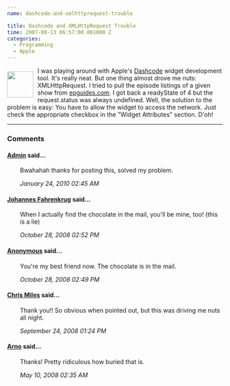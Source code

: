 ```yaml
---
name: dashcode-and-xmlhttprequest-trouble

title: Dashcode and XMLHttpRequest Trouble
time: 2007-08-13 06:57:00.001000 Z
categories:
  - Programming
  - Apple
---
```


<img src="http://developer.apple.com/tools/images/dashcodeicon.jpg" style="margin: 10px 10px 0pt 0pt; float: left; width: 61px; height: 61px;" title="" />I was playing around with Apple's <a href="http://developer.apple.com/tools/dashcode/">Dashcode</a> widget development tool. It's really neat. But one thing almost drove me nuts: XMLHttpRequest. I tried to pull the episode listings of a given show from <a href="http://www.epguides.com">epguides.com</a>.
I got back a readyState of 4 but the request.status was always undefined.
Well, the solution to the problem is easy: You have to allow the widget to access the network. Just check the appropriate checkbox in the "Widget Attributes" section. D'oh!
<br/><hr/><h3>Comments</h3>

<div class="swcomment"><h4><a href="http://www.blogger.com/profile/01754749508965695044">Admin</a> said...</h4>
<p style="margin-left: 30px">Bwahahah thanks for posting this, solved my problem.</p>
<em class="swlightgray" style="margin-left: 30px">January 24, 2010 02:45 AM</em></div>
<div class="swcomment"><h4><a href="http://www.blogger.com/profile/06650223978538123548">Johannes Fahrenkrug</a> said...</h4>
<p style="margin-left: 30px">When I actually find the chocolate in the mail, you'll be mine, too! (this is a lie)</p>
<em class="swlightgray" style="margin-left: 30px">October 28, 2008 02:52 PM</em></div>
<div class="swcomment"><h4><a href="">Anonymous</a> said...</h4>
<p style="margin-left: 30px">You're my best friend now. The chocolate is in the mail.</p>
<em class="swlightgray" style="margin-left: 30px">October 28, 2008 02:49 PM</em></div>
<div class="swcomment"><h4><a href="http://www.blogger.com/profile/13668799547352259386">Chris Miles</a> said...</h4>
<p style="margin-left: 30px">Thank you!!  So obvious when pointed out, but this was driving me nuts all night.</p>
<em class="swlightgray" style="margin-left: 30px">September 24, 2008 01:24 PM</em></div>
<div class="swcomment"><h4><a href="http://www.blogger.com/profile/09435787870477086649">Arno</a> said...</h4>
<p style="margin-left: 30px">Thanks! Pretty ridiculous how buried that is.</p>
<em class="swlightgray" style="margin-left: 30px">May 10, 2008 02:35 AM</em></div>
